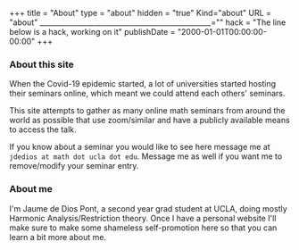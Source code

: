 +++
  title = "About"
  type = "about"
  hidden = "true"
  Kind="about"
  URL = "about"
  ________________________________________________=""
  hack = "The line below is a hack, working on it"
  publishDate = "2000-01-01T00:00:00-00:00"
+++


### About this site

When the Covid-19 epidemic started, a lot of universities started hosting their seminars online, which meant we could attend each others' seminars.

This site attempts to gather as many online math seminars from around the world as possible that use zoom/similar and have a publicly available means to access the talk. 

If you know about a seminar you would like to see here message me at `jdedios at math dot ucla dot edu`. Message me as well if you want me to remove/modify your seminar entry.

### About me

I'm Jaume de Dios Pont, a second year grad student at UCLA, doing mostly Harmonic Analysis/Restriction theory. Once I have a personal website I'll make sure to make some shameless self-promotion here so that you can learn a bit more about me.